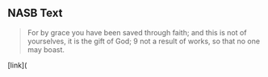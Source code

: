 ## NASB Text

>  For by grace you have been saved through faith; and this is not of yourselves, it is the gift of God; 9 not a result of works, so that no one may boast.

[link](